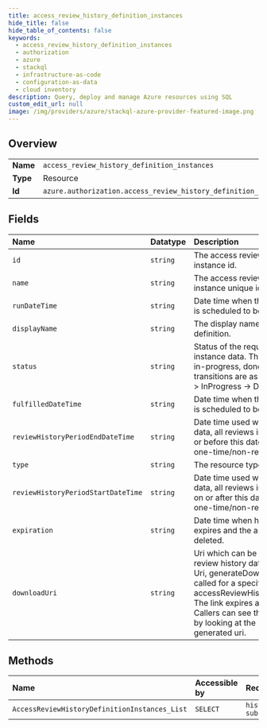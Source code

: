 ```yaml
---
title: access_review_history_definition_instances
hide_title: false
hide_table_of_contents: false
keywords:
  - access_review_history_definition_instances
  - authorization
  - azure    
  - stackql
  - infrastructure-as-code
  - configuration-as-data
  - cloud inventory
description: Query, deploy and manage Azure resources using SQL
custom_edit_url: null
image: /img/providers/azure/stackql-azure-provider-featured-image.png
---
```

  
    

## Overview
<table><tbody>
<tr><td><b>Name</b></td><td><code>access_review_history_definition_instances</code></td></tr>
<tr><td><b>Type</b></td><td>Resource</td></tr>
<tr><td><b>Id</b></td><td><code>azure.authorization.access_review_history_definition_instances</code></td></tr>
</tbody></table>

## Fields
| Name | Datatype | Description |
|:-----|:---------|:------------|
| `id` | `string` | The access review history definition instance id. |
| `name` | `string` | The access review history definition instance unique id. |
| `runDateTime` | `string` | Date time when the history data report is scheduled to be generated. |
| `displayName` | `string` | The display name for the parent history definition. |
| `status` | `string` | Status of the requested review history instance data. This is either requested, in-progress, done or error. The state transitions are as follows - Requested -&gt; InProgress -&gt; Done -&gt; Expired |
| `fulfilledDateTime` | `string` | Date time when the history data report is scheduled to be generated. |
| `reviewHistoryPeriodEndDateTime` | `string` | Date time used when selecting review data, all reviews included in data end on or before this date. For use only with one-time/non-recurring reports. |
| `type` | `string` | The resource type. |
| `reviewHistoryPeriodStartDateTime` | `string` | Date time used when selecting review data, all reviews included in data start on or after this date. For use only with one-time/non-recurring reports. |
| `expiration` | `string` | Date time when history data report expires and the associated data is deleted. |
| `downloadUri` | `string` | Uri which can be used to retrieve review history data. To generate this Uri, generateDownloadUri() must be called for a specific accessReviewHistoryDefinitionInstance. The link expires after a 24 hour period. Callers can see the expiration date time by looking at the 'se' parameter in the generated uri. |
## Methods
| Name | Accessible by | Required Params |
|:-----|:--------------|:----------------|
| `AccessReviewHistoryDefinitionInstances_List` | `SELECT` | `historyDefinitionId, subscriptionId` |
